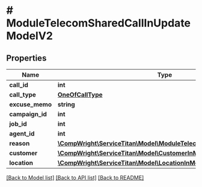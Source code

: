 # # ModuleTelecomSharedCallInUpdateModelV2

## Properties

Name | Type | Description | Notes
------------ | ------------- | ------------- | -------------
**call_id** | **int** |  | [optional]
**call_type** | [**OneOfCallType**](OneOfCallType.md) |  | [optional]
**excuse_memo** | **string** |  |
**campaign_id** | **int** |  | [optional]
**job_id** | **int** |  | [optional]
**agent_id** | **int** |  | [optional]
**reason** | [**\CompWright\ServiceTitan\Model\ModuleTelecomSharedReasonInModel**](ModuleTelecomSharedReasonInModel.md) |  |
**customer** | [**\CompWright\ServiceTitan\Model\CustomerInModel**](CustomerInModel.md) |  |
**location** | [**\CompWright\ServiceTitan\Model\LocationInModel**](LocationInModel.md) |  |

[[Back to Model list]](../../README.md#models) [[Back to API list]](../../README.md#endpoints) [[Back to README]](../../README.md)
